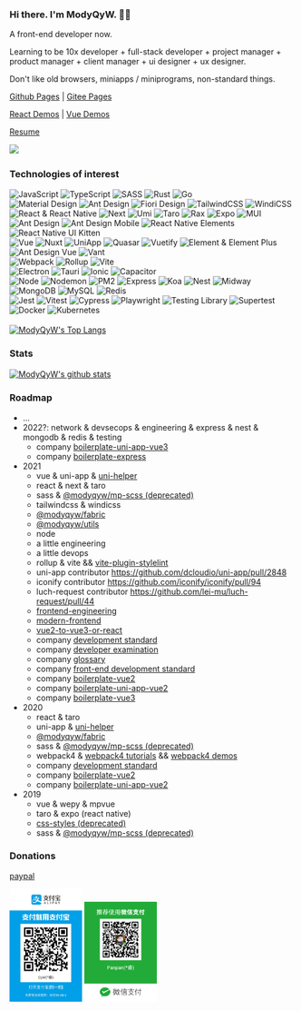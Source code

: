 <!--
**ModyQyW/ModyQyW** is a ✨ _special_ ✨ repository because its `README.md` (this file) appears on your GitHub profile.

Here are some ideas to get you started:

- 🔭 I’m currently working on ...
- 🌱 I’m currently learning ...
- 👯 I’m looking to collaborate on ...
- 🤔 I’m looking for help with ...
- 💬 Ask me about ...
- 📫 How to reach me: ...
- 😄 Pronouns: ...
- ⚡ Fun fact: ...
-->

### Hi there. I'm ModyQyW. 👋🏻

A front-end developer now.

Learning to be 10x developer + full-stack developer + project manager + product manager + client manager + ui designer + ux designer.

Don't like old browsers, miniapps / miniprograms, non-standard things.

[Github Pages](https://modyqyw.github.io) | [Gitee Pages](https://modyqyw.gitee.io) 

[React Demos](https://modyqyw.github.io/react-demos) | [Vue Demos](https://modyqyw.github.io/vue-demos)

[Resume](https://modyqyw.github.io/resume/)

![](https://visitor-badge.glitch.me/badge?page_id=ModyQyW.ModyQyW)

### Technologies of interest

<img
  src="https://api.iconify.design/logos/javascript.svg?width=32&height=32"
  alt="JavaScript"
  title="JavaScript"
/>
<img
  src="https://api.iconify.design/logos/typescript-icon.svg?width=32&height=32"
  alt="TypeScript"
  title="TypeScript"
/>
<img
  src="https://api.iconify.design/logos/sass.svg?width=32&height=32"
  alt="SASS"
  title="SASS"
/>
<img
  src="https://api.iconify.design/logos/rust.svg?width=32&height=32"
  alt="Rust"
  title="Rust"
/>
<img
  src="https://api.iconify.design/logos/go.svg?width=32&height=32"
  alt="Go"
  title="Go"
/>
<br />
<img
  src="https://api.iconify.design/mdi/material-design.svg?width=32&height=32"
  alt="Material Design"
  title="Material Design"
/>
<img
  src="https://api.iconify.design/logos/ant-design.svg?width=32&height=32"
  alt="Ant Design"
  title="Ant Design"
/>
<img
  width="32"
  height="32"
  alt="Fiori Design"
  title="Fiori Design"
/>
<img
  src="https://api.iconify.design/logos/tailwindcss-icon.svg?width=32&height=32"
  alt="TailwindCSS"
  title="TailwindCSS"
/>
<img
  width="32"
  height="32"
  src="https://windicss.org/assets/logo.svg"
  alt="WindiCSS"
  title="WindiCSS"
/>
<br />
<img
  src="https://api.iconify.design/logos/react.svg?width=32&height=32"
  alt="React & React Native"
  title="React & React Native"
/>
<img
  src="https://api.iconify.design/logos/nextjs-icon.svg?width=32&height=32"
  alt="Next"
  title="Next"
/>
<img
  width="32"
  height="32"
  src="https://avatars.githubusercontent.com/u/33895495?s=200&v=4"
  alt="Umi"
  title="Umi"
/>
<img
  width="32"
  height="32"
  src="https://taro-ui.aotu.io/img/logo-taro.png"
  alt="Taro"
  title="Taro"
/>
<img
  width="32"
  height="32"
  src="https://img.alicdn.com/tfs/TB1H2Kcb1H2gK0jSZFEXXcqMpXa-70-72.png"
  alt="Rax"
  title="Rax"
/>
<img
  src="https://api.iconify.design/logos/expo-icon.svg?width=32&height=32"
  alt="Expo"
  title="Expo"
/>
<img
  src="https://api.iconify.design/logos/material-ui.svg?width=20&height=20"
  alt="MUI"
  title="MUI"
/>
<img
  src="https://api.iconify.design/logos/ant-design.svg?width=32&height=32"
  alt="Ant Design"
  title="Ant Design"
/>
<img
  width="32"
  height="32"
  src="https://gw.alipayobjects.com/zos/bmw-prod/b874caa9-4458-412a-9ac6-a61486180a62.svg"
  alt="Ant Design Mobile"
  title="Ant Design Mobile"
/>
<img
  width="32"
  height="32"
  src="https://avatars.githubusercontent.com/u/49050851?s=200&v=4"
  alt="React Native Elements"
  title="React Native Elements"
/>
<img
  width="32"
  height="32"
  src="https://github.com/akveo/react-native-ui-kitten/blob/master/src/showcases/assets/icon.png?raw=true"
  alt="React Native UI Kitten"
  title="React Native UI Kitten"
/>
<br />
<img
  src="https://api.iconify.design/logos/vue.svg?width=32&height=32"
  alt="Vue"
  title="Vue"
/>
<img
  src="https://api.iconify.design/logos/nuxt-icon.svg?width=32&height=32"
  alt="Nuxt"
  title="Nuxt"
/>
<img
  width="32"
  height="32"
  src="https://img-cdn-aliyun.dcloud.net.cn/stream/icon/__UNI__HelloUniApp.png"
  alt="UniApp"
  title="UniApp"
/>
<img
  src="https://api.iconify.design/vscode-icons/file-type-quasar.svg?width=32&height=32"
  alt="Quasar"
  title="Quasar"
/>
<img
  src="https://api.iconify.design/logos/vuetifyjs.svg?width=32&height=32"
  alt="Vuetify"
  title="Vuetify"
/>
<img
  src="https://api.iconify.design/logos/element.svg?width=32&height=32"
  alt="Element & Element Plus"
  title="Element & Element Plus"
/>
<img
  width="32"
  height="32"
  src="https://aliyuncdn.antdv.com/v2/assets/logo.1ef800a8.svg"
  alt="Ant Design Vue"
  title="Ant Design Vue"
/>
<img
  width="32"
  height="32"
  src="https://img01.yzcdn.cn/vant/logo.png"
  alt="Vant"
  title="Vant"
/>
<br />
<img
  src="https://api.iconify.design/logos/webpack.svg?width=32&height=32"
  alt="Webpack"
  title="Webpack"
/>
<img
  src="https://api.iconify.design/logos/rollupjs.svg?width=32&height=32"
  alt="Rollup"
  title="Rollup"
/>
<img
  src="https://api.iconify.design/logos/vitejs.svg?width=32&height=32"
  alt="Vite"
  title="Vite"
/>
<br />
<img
  src="https://api.iconify.design/logos/electron.svg?width=32&height=32"
  alt="Electron"
  title="Electron"
/>
<img
  width="32"
  height="32"
  src="https://avatars.githubusercontent.com/u/54536011?s=200&v=4"
  alt="Tauri"
  title="Tauri"
/>
<img
  src="https://api.iconify.design/logos/ionic-icon.svg?width=32&height=32"
  alt="Ionic"
  title="Ionic"
/>
<img
  src="https://api.iconify.design/logos/capacitorjs-icon.svg?width=32&height=32"
  alt="Capacitor"
  title="Capacitor"
/>
<br />
<img
   src="https://api.iconify.design/logos/nodejs.svg?width=32&height=32"
   alt="Node"
   title="Node"
/>
<img
   src="https://api.iconify.design/logos/nodemon.svg?width=32&height=32"
   alt="Nodemon"
   title="Nodemon"
/>
<img
   src="https://api.iconify.design/logos/pm2.svg?width=32&height=32"
   alt="PM2"
   title="PM2"
/>
<img
   src="https://api.iconify.design/logos/express.svg?width=32&height=32"
   alt="Express"
   title="Express"
/>
<img
   src="https://api.iconify.design/logos/koa.svg?width=32&height=32"
   alt="Koa"
   title="Koa"
/>
<img
   src="https://api.iconify.design/logos/nestjs.svg?width=32&height=32"
   alt="Nest"
   title="Nest"
/>
<img
   width="32"
   height="32"
   src="https://gw.alicdn.com/tfs/TB1eGsrk79l0K4jSZFKXXXFjpXa-347-340.png"
   alt="Midway"
   title="Midway"
/>
<img
  src="https://api.iconify.design/vscode-icons/file-type-mongo.svg?width=32&height=32"
  alt="MongoDB"
  title="MongoDB"
/>
<img
  src="https://api.iconify.design/logos/mysql-icon.svg?width=32&height=32"
  alt="MySQL"
  title="MySQL"
/>
<img
  src="https://api.iconify.design/logos/redis.svg?width=32&height=32"
  alt="Redis"
  title="Redis"
/>
<br />
<img
  src="https://api.iconify.design/logos/jest.svg?width=32&height=32"
  alt="Jest"
  title="Jest"
/>
<img
  width="32"
  height="32"
  src="https://vitest.dev/logo.svg"
  alt="Vitest"
  title="Vitest"
/>
<img
  width="32"
  height="32"
  src="https://seekicon.com/free-icon-download/cypress_1.svg"
  alt="Cypress"
  title="Cypress"
/>
<img
  width="32"
  height="32"
  src="https://playwright.dev/img/playwright-logo.svg"
  alt="Playwright"
  title="Playwright"
/>
<img
  width="32"
  height="32"
  src="https://testing-library.com/img/logo-large.png"
  alt="Testing Library"
  title="Testing Library"
/>
<img
  width="32"
  height="32"
  alt="Supertest"
  title="Supertest"
/>
<br />
<img
  src="https://api.iconify.design/logos/docker-icon.svg?width=32&height=32"
  alt="Docker"
  title="Docker"
/>
<img
  src="https://api.iconify.design/logos/kubernetes.svg?width=32&height=32"
  alt="Kubernetes"
  title="Kubernetes"
/>
<br />
<br />
<a href="https://github.com/anuraghazra/github-readme-stats">
  <img
    align="center"
    alt="ModyQyW's Top Langs"
    title="ModyQyW's Top Langs"
    src="https://github-readme-stats.vercel.app/api/top-langs/?username=ModyQyW&hide=html"
  />
</a>

### Stats

<a href="https://github.com/anuraghazra/github-readme-stats">
  <img
    width="45%"
    align="center"
    alt="ModyQyW's github stats"
    title="ModyQyW's github stats"
    src="https://github-readme-stats.vercel.app/api?username=ModyQyW&count_private=true&show_icons=true"
  />
</a>

### Roadmap

- ...
- 2022?: network & devsecops & engineering & express & nest & mongodb & redis & testing
  - company [boilerplate-uni-app-vue3](https://github.com/MillCloud/boilerplate-uni-app-vue3)
  - company [boilerplate-express](https://github.com/MillCloud/boilerplate-express)
- 2021
  - vue & uni-app & [uni-helper](https://github.com/ModyQyW/uni-helper)
  - react & next & taro
  - sass & [@modyqyw/mp-scss (deprecated)](https://github.com/ModyQyW/mp-scss)
  - tailwindcss & windicss
  - [@modyqyw/fabric](https://github.com/ModyQyW/fabric)
  - [@modyqyw/utils](https://github.com/ModyQyW/utils)
  - node
  - a little engineering
  - a little devops
  - rollup & vite && [vite-plugin-stylelint](https://github.com/ModyQyW/vite-plugin-stylelint)
  - uni-app contributor <https://github.com/dcloudio/uni-app/pull/2848>
  - iconify contributor <https://github.com/iconify/iconify/pull/94>
  - luch-request contributor <https://github.com/lei-mu/luch-request/pull/44>
  - [frontend-engineering](https://frontend-engineering.vercel.app/)
  - [modern-frontend](https://modern-frontend.vercel.app/)
  - [vue2-to-vue3-or-react](https://vue2-to-vue3-or-react.vercel.app/)
  - company [development standard](https://millcloud.github.io/standard/)
  - company [developer examination](https://millcloud.github.io/developer-examination/)
  - company [glossary](https://millcloud.github.io/glossary/)
  - company [front-end development standard](https://millcloud.github.io/standard/)
  - company [boilerplate-vue2](https://github.com/MillCloud/boilerplate-vue2)
  - company [boilerplate-uni-app-vue2](https://github.com/MillCloud/boilerplate-uni-app-vue2)
  - company [boilerplate-vue3](https://github.com/MillCloud/boilerplate-vue3)
- 2020
  - react & taro
  - uni-app & [uni-helper](https://github.com/ModyQyW/uni-helper)
  - [@modyqyw/fabric](https://github.com/ModyQyW/fabric)
  - sass & [@modyqyw/mp-scss (deprecated)](https://github.com/ModyQyW/mp-scss)
  - webpack4 & [webpack4 tutorials](https://modyqyw.github.io/webpack/) && [webpack4 demos](https://github.com/ModyQyW/webpack4-plus-demos)
  - company [development standard](https://millcloud.github.io/standard/)
  - company [boilerplate-vue2](https://github.com/MillCloud/boilerplate-vue2)
  - company [boilerplate-uni-app-vue2](https://github.com/MillCloud/boilerplate-uni-app-vue2)
- 2019
  - vue & wepy & mpvue
  - taro & expo (react native)
  - [css-styles (deprecated)](https://www.npmjs.com/package/@modyqyw/css-styles)
  - sass & [@modyqyw/mp-scss (deprecated)](https://github.com/ModyQyW/mp-scss)

### Donations

[paypal](https://paypal.me/wurui7?country.x=C2&locale.x=zh_XC)

<img src="https://github.com/ModyQyW/modyqyw.github.io/blob/main/docs/about/alipay.jpeg" title="alipay" alt="alipay" style="width: 128px;" />

<img src="https://github.com/ModyQyW/modyqyw.github.io/blob/main/docs/about/wechat.png" title="wechat" alt="wechat" style="width: 128px;" />
